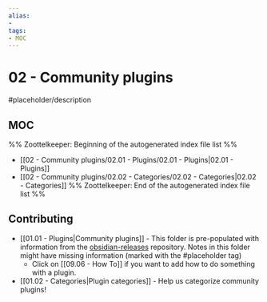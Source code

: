 ```yaml
---
alias:
- 
tags:
- MOC
---
```


# 02 - Community plugins

#placeholder/description 

## MOC

%% Zoottelkeeper: Beginning of the autogenerated index file list  %%
- [[02 - Community plugins/02.01 - Plugins/02.01 - Plugins|02.01 - Plugins]]
- [[02 - Community plugins/02.02 - Categories/02.02 - Categories|02.02 - Categories]]
%% Zoottelkeeper: End of the autogenerated index file list  %%

## Contributing

- [[01.01 - Plugins|Community plugins]] - This folder is pre-populated with information from the [obsidian-releases]() repository. Notes in this folder might have missing information (marked with the #placeholder tag) 
	- Click on [[09.06 - How To]] if you want to add how to do something with a plugin.
- [[01.02 - Categories|Plugin categories]] - Help us categorize community plugins!